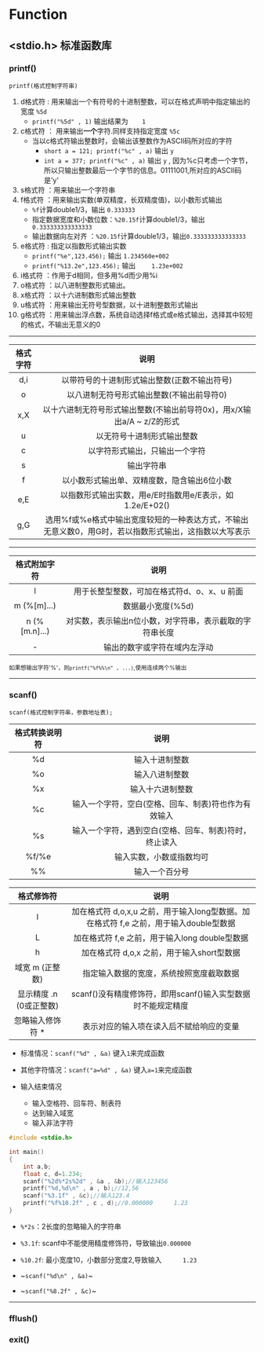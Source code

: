 # Function

## <stdio.h> 标准函数库

### printf()

`printf(格式控制字符串)`

1. d格式符 : 用来输出一个有符号的十进制整数，可以在格式声明中指定输出的宽度 `%5d`
    * `printf("%5d" , 1)` 输出结果为`    1`
2. c格式符 ： 用来输出**一个**字符.同样支持指定宽度 `%5c`
    * 当以c格式符输出整数时，会输出该整数作为ASCII码所对应的字符
        * `short a = 121; printf("%c" , a)` 输出 `y`
        * `int a = 377; printf("%c" , a)` 输出 `y` , 因为%c只考虑一个字节，所以只输出整数最后一个字节的信息。01111001,所对应的ASCII码是'y'
3. s格式符 ：用来输出一个字符串
4. f格式符 ：用来输出实数(单双精度，长双精度值)，以小数形式输出
    * `%f`计算double1/3，输出 `0.333333`
    * 指定数据宽度和小数位数：`%20.15f`计算double1/3，输出`   0.333333333333333`
    * 输出数据向左对齐 ：`%20.15f`计算double1/3，输出`0.333333333333333   `
5. e格式符 : 指定以指数形式输出实数
    * `printf("%e",123.456);` 输出 `1.234560e+002`
    * `printf("%13.2e",123.456);` 输出 `    1.23e+002`
6. i格式符 ：作用于d相同，但多用%d而少用%i
7. o格式符 ：以八进制整数形式输出。
8. x格式符 ：以十六进制数形式输出整数
9. u格式符 ：用来输出无符号型数据，以十进制整数形式输出
10. g格式符 ：用来输出浮点数，系统自动选择f格式或e格式输出，选择其中较短的格式，不输出无意义的0

---

|格式字符|说明|
|:-------:|:-------:|
|d,i|以带符号的十进制形式输出整数(正数不输出符号)|
|o|以八进制无符号形式输出整数(不输出前导符0)|
|x,X|以十六进制无符号形式输出整数(不输出前导符0x)，用x/X输出a/A ~ z/Z的形式|
|u|以无符号十进制形式输出整数|
|c|以字符形式输出，只输出一个字符|
|s|输出字符串|
|f|以小数形式输出单、双精度数，隐含输出6位小数|
|e,E|以指数形式输出实数，用e/E时指数用e/E表示，如1.2e/E+02()|
|g,G|选用%f或%e格式中输出宽度较短的一种表达方式，不输出无意义数0，用G时，若以指数形式输出，这指数以大写表示|

---

|格式附加字符|说明|
|:-------:|:-------:|
|l|用于长整型整数，可加在格式符d、o、x、u 前面|
|m (%[m]...)|数据最小宽度(%5d)|
|n (%[m.n]...)|对实数，表示输出n位小数，对字符串，表示截取的字符串长度|
|-|输出的数字或字符在域内左浮动|

<small>如果想输出字符'%'，则`printf("%f%%\n" , ...)`,使用连续两个%输出</small>

---

### scanf()

`scanf(格式控制字符串，参数地址表);`

|格式转换说明符|说明|
|:-------:|:-------:|
|%d|输入十进制整数|
|%o|输入八进制整数|
|%x|输入十六进制整数|
|%c|输入一个字符，空白(空格、回车、制表)符也作为有效输入|
|%s|输入一个字符，遇到空白(空格、回车、制表)符时，终止读入|
|%f/%e|输入实数，小数或指数均可|
|%%|输入一个百分号|

|格式修饰符|说明|
|:-------:|:-------:|
|l|加在格式符 d,o,x,u 之前，用于输入long型数据。加在格式符 f,e 之前，用于输入double型数据|
|L|加在格式符 f,e 之前，用于输入long double型数据|
|h|加在格式符 d,o,x 之前，用于输入short型数据|
|域宽 m (正整数)|指定输入数据的宽度，系统按照宽度截取数据|
|显示精度 .n (0或正整数)|scanf()没有精度修饰符，即用scanf()输入实型数据时不能规定精度|
|忽略输入修饰符 *|表示对应的输入项在读入后不赋给响应的变量|

* 标准情况：`scanf("%d" , &a)` 键入`1`来完成函数
* 其他字符情况：`scanf("a=%d" , &a)` 键入`a=1`来完成函数

* 输入结束情况
    * 输入空格符、回车符、制表符
    * 达到输入域宽
    * 输入非法字符

```c
#include <stdio.h>

int main()
{
    int a,b;
    float c, d=1.234;
    scanf("%2d%*2s%2d" , &a , &b);//输入123456
    printf("%d,%d\n" , a , b);//12,56
    scanf("%3.1f" , &c);//输入123.4
    printf("%f%10.2f" , c , d);//0.000000      1.23
}
```

* `%*2s`：2长度的忽略输入的字符串
* `%3.1f`: scanf中不能使用精度修饰符，导致输出`0.000000`
* `%10.2f`: 最小宽度10，小数部分宽度2,导致输入`      1.23`

* ~`scanf("%d\n" , &a)`~
* ~`scanf("%8.2f" , &c)`~

---

### fflush()

### exit()
